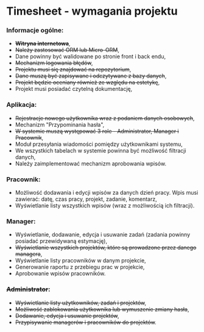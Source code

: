# Timesheet - wymagania projektu

### Informacje ogólne:
- <s>**Witryna internetowa**</s>,
- <s>Należy zastosować ORM lub Micro-ORM</s>,
- Dane powinny być walidowane po stronie front i back endu,
- <s>Mechanizm logowania błędów</s>,
- <s>Projektu musi się znajdować na repozytorium</s>,
- <s>Dane muszą być zapisywane i odczytywane z bazy danych</s>,
- <s>Projekt będzie oceniany również ze względu na estetykę</s>, 
- Projekt musi posiadać czytelną dokumentację,

### Aplikacja:
- <s>Rejestracje nowego użytkownika wraz z podaniem danych osobowych</s>,
- Mechanizm "Przypominania hasła",
- <s>W systemie muszą występować 3 role - Administrator, Manager i Pracownik</s>,
- Moduł przesyłania wiadomości pomiędzy użytkownikami systemu,
- We wszystkich tabelach w systemie powinna być możliwość filtracji danych,
- Należy zaimplementować mechanizm aprobowania wpisów.

### Pracownik:
- Możliwość dodawania i edycji wpisów za danych dzień pracy. Wpis musi zawierać: datę, czas pracy, projekt, zadanie, komentarz,
- Wyświetlanie listy wszystkich wpisów (wraz z możliwością ich filtracji).

### Manager:
- Wyświetlanie, dodawanie, edycja i usuwanie zadań (zadania powinny posiadać przewidywaną estymację),
- <s>Wyświetlanie wszystkich projektów, które są prowadzone przez danego managera</s>, 
- Wyświetlanie listy pracowników w danym projekcie,
- Generowanie raportu z przebiegu prac w projekcie,
- Aprobowanie wpisów pracowników.

### <s>Administrator</s>:
- <s>Wyświetlanie listy użytkowników, zadań i projektów</s>,
- <s>Możliwość zablokowania użytkownika lub wymuszenie zmiany hasła</s>,
- <s>Dodawanie, edycja i usuwanie projektów</s>,
- <s>Przypisywanie managerów i pracowników do projektów</s>.